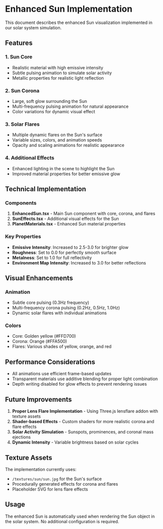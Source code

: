 # Enhanced Sun Implementation

This document describes the enhanced Sun visualization implemented in our solar system simulation.

## Features

### 1. Sun Core
- Realistic material with high emissive intensity
- Subtle pulsing animation to simulate solar activity
- Metallic properties for realistic light reflection

### 2. Sun Corona
- Large, soft glow surrounding the Sun
- Multi-frequency pulsing animation for natural appearance
- Color variations for dynamic visual effect

### 3. Solar Flares
- Multiple dynamic flares on the Sun's surface
- Variable sizes, colors, and animation speeds
- Opacity and scaling animations for realistic appearance

### 4. Additional Effects
- Enhanced lighting in the scene to highlight the Sun
- Improved material properties for better emissive glow

## Technical Implementation

### Components

1. **EnhancedSun.tsx** - Main Sun component with core, corona, and flares
2. **SunEffects.tsx** - Additional visual effects for the Sun
3. **PlanetMaterials.tsx** - Enhanced Sun material properties

### Key Properties

- **Emissive Intensity**: Increased to 2.5-3.0 for brighter glow
- **Roughness**: Set to 0.0 for perfectly smooth surface
- **Metalness**: Set to 1.0 for full reflectivity
- **Environment Map Intensity**: Increased to 3.0 for better reflections

## Visual Enhancements

### Animation
- Subtle core pulsing (0.3Hz frequency)
- Multi-frequency corona pulsing (0.2Hz, 0.5Hz, 1.0Hz)
- Dynamic solar flares with individual animations

### Colors
- Core: Golden yellow (#FFD700)
- Corona: Orange (#FFA500)
- Flares: Various shades of yellow, orange, and red

## Performance Considerations

- All animations use efficient frame-based updates
- Transparent materials use additive blending for proper light combination
- Depth writing disabled for glow effects to prevent rendering issues

## Future Improvements

1. **Proper Lens Flare Implementation** - Using Three.js lensflare addon with texture assets
2. **Shader-based Effects** - Custom shaders for more realistic corona and flare effects
3. **Solar Activity Simulation** - Sunspots, prominences, and coronal mass ejections
4. **Dynamic Intensity** - Variable brightness based on solar cycles

## Texture Assets

The implementation currently uses:
- `/textures/sun/sun.jpg` for the Sun's surface
- Procedurally generated effects for corona and flares
- Placeholder SVG for lens flare effects

## Usage

The enhanced Sun is automatically used when rendering the Sun object in the solar system. No additional configuration is required.